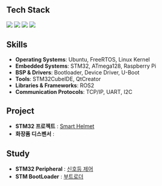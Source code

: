 <div align="left">

## Tech Stack  

<img src="https://img.shields.io/badge/c++-00599C?style=for-the-badge&logo=c%2B%2B&logoColor=white">
<img src="https://img.shields.io/badge/C-A8B9CC?style=for-the-badge&logo=C&logoColor=white">
<img src="https://img.shields.io/badge/Python-3776AB?style=for-the-badge&logo=Python&logoColor=white">
<img src="https://img.shields.io/badge/linux-FCC624?style=for-the-badge&logo=linux&logoColor=black">

</div>

<div align="left">

## Skills  

- **Operating Systems**: Ubuntu, FreeRTOS, Linux Kernel  
- **Embedded Systems**: STM32, ATmega128, Raspberry Pi  
- **BSP & Drivers**: Bootloader, Device Driver, U-Boot  
- **Tools**: STM32CubeIDE, QtCreator  
- **Libraries & Frameworks**: ROS2  
- **Communication Protocols**: TCP/IP, UART, I2C

</div>

<div align="left">

## Project  

- **STM32 프로젝트** : [Smart Helmet](https://github.com/oohminji/MiniProject_Helmet)
- **화장품 디스펜서** :

</div>

<div align="left">

## Study
- **STM32 Peripheral** : [신호등 제어](https://github.com/oohminji/STM32-Peripheral)
- **STM BootLoader** : [부트로더](https://github.com/oohminji/STM_BootLoader)



